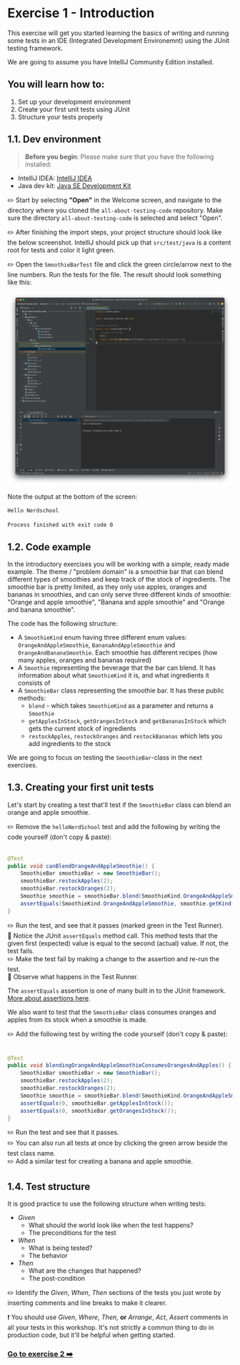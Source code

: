 # Exercise 1 - Introduction

This exercise will get you started learning the basics of writing and running some tests in an IDE (Integrated
Development Environemnt) using the JUnit testing framework.

We are going to assume you have IntelliJ Community Edition installed.

## You will learn how to:

1. Set up your development environment
2. Create your first unit tests using JUnit
3. Structure your tests properly

## 1.1. Dev environment

> **Before you begin**: Please make sure that you have the following installed:

- IntelliJ IDEA: [IntelliJ IDEA](https://www.jetbrains.com/idea/download/)
- Java dev kit: [Java SE Development Kit](https://www.oracle.com/technetwork/java/javase/downloads/index.html)

:pencil2: Start by selecting **"Open"** in the Welcome screen, and navigate to the directory
where you cloned the `all-about-testing-code` repository. Make sure the directory `all-about-testing-code` is selected
and select "Open".

:pencil2: After finishing the import steps, your project structure should look like the below screenshot.
IntelliJ should pick up that `src/test/java` is a content root for tests and color it light green.

:pencil2: Open the `SmoothieBarTest` file and click the green circle/arrow next to the line numbers.
Run the tests for the file. The result should look something like this:

![Intellij starting point](images/intellij-starting-point.png)

Note the output at the bottom of the screen:

```
Hello Nerdschool

Process finished with exit code 0
```

## 1.2. Code example

In the introductory exercises you will be working with a simple, ready made example. The theme / "problem domain" is a
smoothie bar that can blend different types of smoothies and keep track of the stock of ingredients. The smoothie bar is
pretty limited, as they only use apples, oranges and bananas in smoothies, and can only serve three different kinds of
smoothie: "Orange and apple smoothie", "Banana and apple smoothie" and "Orange and banana smoothie".

The code has the following structure:

- A `SmoothieKind` enum having three different enum values: `OrangeAndAppleSmoothie`, `BananaAndAppleSmoothie`
  and `OrangeAndBananaSmoothie`. Each smoothie has different recipes (how many apples, oranges and bananas required)
- A `Smoothie` representing the beverage that the bar can blend. It has information about what `SmoothieKind` it is, and
  what ingredients it consists of
- A `SmoothieBar` class representing the smoothie bar. It has these public methods:
    - `blend` - which takes `SmoothieKind` as a parameter and returns a `Smoothie`
    - `getApplesInStock`, `getOrangesInStock` and `getBananasInStock` which gets the current stock of ingredients
    - `restockApples`, `restockOranges` and  `restockBananas` which lets you add ingredients to the stock

We are going to focus on testing the `SmoothieBar`-class in the next exercises.

## 1.3. Creating your first unit tests

Let's start by creating a test that'll test if the `SmoothieBar` class can blend an orange and apple smoothie.

:pencil2: Remove the `helloNerdSchool` test and add the following by writing the code yourself (don't copy & paste):

```java

@Test
public void canBlendOrangeAndAppleSmoothie() {
    SmoothieBar smoothieBar = new SmoothieBar();
    smoothieBar.restockApples(2);
    smoothieBar.restockOranges(2);
    Smoothie smoothie = smoothieBar.blend(SmoothieKind.OrangeAndAppleSmoothie);
    assertEquals(SmoothieKind.OrangeAndAppleSmoothie, smoothie.getKind());
}
```

:pencil2: Run the test, and see that it passes (marked green in the Test Runner).  
:book: Notice the JUnit `assertEquals` method call. This method tests that the given first (expected) value is equal 
to the second (actual) value. If not,
the test fails.  
:pencil2: Make the test fail by making a change to the assertion and re-run the test.  
:book: Observe what happens in the Test Runner.

The `assertEquals` assertion is one of many built in to the JUnit
framework. [More about assertions here](https://junit.org/junit5/docs/current/user-guide/#writing-tests-assertions).

We also want to test that the `SmoothieBar` class consumes oranges and apples from its stock when a smoothie is made.

:pencil2: Add the following test by writing the code yourself (don't copy & paste):

```java

@Test
public void blendingOrangeAndAppleSmoothieConsumesOrangesAndApples() {
    SmoothieBar smoothieBar = new SmoothieBar();
    smoothieBar.restockApples(2);
    smoothieBar.restockOranges(2);
    Smoothie smoothie = smoothieBar.blend(SmoothieKind.OrangeAndAppleSmoothie);
    assertEquals(0, smoothieBar.getApplesInStock());
    assertEquals(0, smoothieBar.getOrangesInStock());
}
```

:pencil2: Run the test and see that it passes.  
:pencil2: You can also run all tests at once by clicking the green arrow beside the test class name.  
:pencil2: Add a similar test for creating a banana and apple smoothie.

## 1.4. Test structure

It is good practice to use the following structure when writing tests:

- _Given_
    - What should the world look like when the test happens?
    - The preconditions for the test
- _When_
    - What is being tested?
    - The behavior
- _Then_
    - What are the changes that happened?
    - The post-condition

:pencil2: Identify the _Given_, _When_, _Then_ sections of the tests you just wrote by inserting comments and line
breaks to make it clearer.

:exclamation: You should use _Given_, _Where_, _Then_, **or** _Arrange_, _Act_, _Assert_ comments in all your tests in
this workshop. It's not strictly a common thing to do in production code, but it'll be helpful when getting started.

### [Go to exercise 2 :arrow_right:](exercise-2.md)
